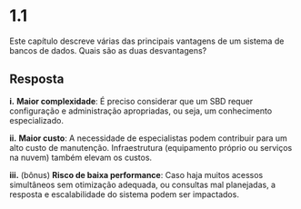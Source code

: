 # 1.1

Este capítulo descreve várias das principais vantagens de um sistema de bancos de dados. Quais são as duas desvantagens?

## Resposta

**i.** **Maior complexidade**: É preciso considerar que um SBD requer configuração e administração apropriadas, ou seja, um conhecimento especializado.

**ii.** **Maior custo**: A necessidade de especialistas podem contribuir para um alto custo de manutenção. Infraestrutura (equipamento próprio ou serviços na nuvem) também elevam os custos.

**iii.** (bônus) **Risco de baixa performance**: Caso haja muitos acessos simultâneos sem otimização adequada, ou consultas mal planejadas, a resposta e escalabilidade do sistema podem ser impactados.
